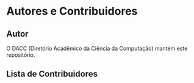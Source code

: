 # Autores e Contribuidores

## Autor

O DACC (Diretório Acadêmico da Ciência da Computação) mantém este repositório.

## Lista de Contribuidores

